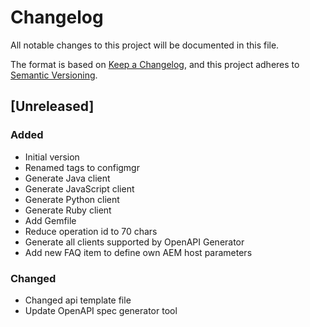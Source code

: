 # Changelog
All notable changes to this project will be documented in this file.

The format is based on [Keep a Changelog](https://keepachangelog.com/en/1.0.0/),
and this project adheres to [Semantic Versioning](https://semver.org/spec/v2.0.0.html).

## [Unreleased]

### Added
- Initial version
- Renamed tags to configmgr
- Generate Java client
- Generate JavaScript client
- Generate Python client
- Generate Ruby client
- Add Gemfile
- Reduce operation id to 70 chars
- Generate all clients supported by OpenAPI Generator
- Add new FAQ item to define own AEM host parameters

### Changed
- Changed api template file
- Update OpenAPI spec generator tool
